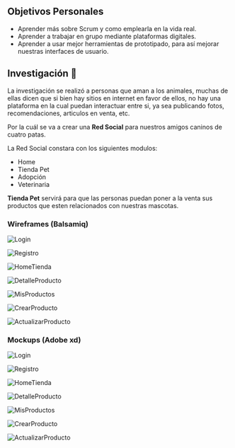 
## Objetivos Personales 

* Aprender más sobre Scrum y como emplearla en la vida real.
* Aprender a trabajar en grupo mediante plataformas digitales.
* Aprender a usar mejor herramientas de prototipado, para así mejorar nuestras interfaces de usuario.

## Investigación :dog:

La investigación se realizó a personas que aman a los animales, muchas de ellas dicen que si bien hay sitios en internet en favor de ellos, no hay una plataforma en la cual puedan interactuar entre si, ya sea publicando fotos, recomendaciones, articulos en venta, etc.

Por la cuál se va a crear una **Red Social** para nuestros amigos caninos de cuatro patas. 

La Red Social constara con los siguientes modulos:

* Home
* Tienda Pet
* Adopción 
* Veterinaria 

**Tienda Pet** servirá para que las personas puedan poner a la venta sus productos que esten relacionados con nuestras mascotas.

### Wireframes (Balsamiq)

![Login](wireframes/Login.png)

![Registro](wireframes/Registro.png)

![HomeTienda](wireframes/Home-Tienda.png)

![DetalleProducto](wireframes/InformaciónArticulo-Tienda.png)

![MisProductos](wireframes/MisArtículos-Tienda.png)

![CrearProducto](wireframes/NuevoProducto-Tienda.png)

![ActualizarProducto](wireframes/ActualizarProducto-Tienda.png)

### Mockups (Adobe xd)

![Login](Mockups/Login.png)

![Registro](Mockups/Registro.png)

![HomeTienda](Mockups/HomeTienda.png)

![DetalleProducto](Mockups/Detalleproducto.png)

![MisProductos](Mockups/Misproductos.png)

![CrearProducto](Mockups/CrearProducto.png)

![ActualizarProducto](Mockups/ActualizarProducto.png)



